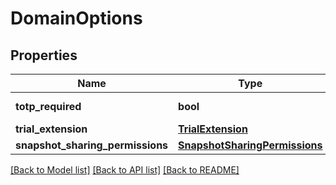 # DomainOptions



## Properties
Name | Type | Description | Notes
------------ | ------------- | ------------- | -------------
**totp_required** | **bool** | if true, totp is required | [optional] 
**trial_extension** | [**TrialExtension**](TrialExtension.md) |  | [optional] 
**snapshot_sharing_permissions** | [**SnapshotSharingPermissions**](SnapshotSharingPermissions.md) |  | [optional] 

[[Back to Model list]](../README.md#documentation-for-models) [[Back to API list]](../README.md#documentation-for-api-endpoints) [[Back to README]](../README.md)


